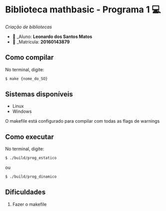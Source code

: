 # Biblioteca mathbasic - Programa 1   :computer:
*Criação de bibliotecas*

* :bust_in_silhouette: _Aluno: **Leonardo dos Santos Matos**
* :pencil:  _Matrícula: **20160143879**
 
## Como compilar
No terminal, digite: 
```bash
$ make {nome_do_SO}
```
## Sistemas disponíveis
* Linux
* Windows

O makefile está configurado para compilar com todas as flags de warnings

## Como executar
No terminal, digite:
```bash
$ ./build/prog_estatico
```
ou 

```bash
$ ./build/prog_dinamico
```

## Dificuldades
1. Fazer o makefile